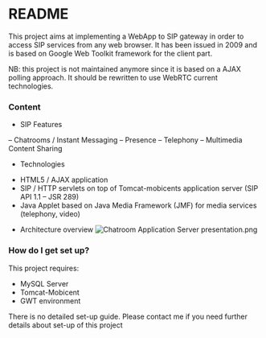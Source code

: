 # README #

This project aims at implementing a WebApp to SIP gateway in order to
access SIP services from any web browser. It has been issued in 2009 and is based on Google Web Toolkit framework for the client part. 

NB: this project is not maintained anymore since it is based on a AJAX polling approach. It should be rewritten to use WebRTC current technologies.

### Content ###

* SIP Features

– Chatrooms / Instant Messaging
– Presence
– Telephony
– Multimedia Content Sharing

* Technologies

- HTML5 / AJAX application
- SIP / HTTP servlets on top of Tomcat-mobicents application server
(SIP API 1.1 – JSR 289)
- Java Applet based on Java Media Framework (JMF) for media
services (telephony, video)

* Architecture overview
![Chatroom Application Server presentation.png](https://bitbucket.org/repo/7jk8ry/images/3858223146-Chatroom%20Application%20Server%20presentation.png)

### How do I get set up? ###

This project requires:
- MySQL Server
- Tomcat-Mobicent
- GWT environment

There is no detailed set-up guide. Please contact me if you need further details about set-up of this project